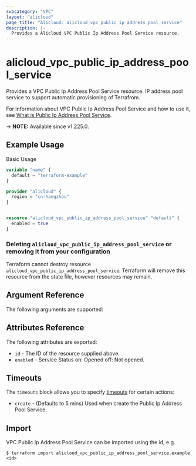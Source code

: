```yaml
---
subcategory: "VPC"
layout: "alicloud"
page_title: "Alicloud: alicloud_vpc_public_ip_address_pool_service"
description: |-
  Provides a Alicloud VPC Public Ip Address Pool Service resource.
---
```


# alicloud_vpc_public_ip_address_pool_service

Provides a VPC Public Ip Address Pool Service resource. IP address pool service to support automatic provisioning of Terrafrom.

For information about VPC Public Ip Address Pool Service and how to use it, see [What is Public Ip Address Pool Service](https://www.alibabacloud.com/help/en/).

-> **NOTE:** Available since v1.225.0.

## Example Usage

Basic Usage

```terraform
variable "name" {
  default = "terraform-example"
}

provider "alicloud" {
  region = "cn-hangzhou"
}


resource "alicloud_vpc_public_ip_address_pool_service" "default" {
  enabled = true
}
```

### Deleting `alicloud_vpc_public_ip_address_pool_service` or removing it from your configuration

Terraform cannot destroy resource `alicloud_vpc_public_ip_address_pool_service`. Terraform will remove this resource from the state file, however resources may remain.

## Argument Reference

The following arguments are supported:

## Attributes Reference

The following attributes are exported:
* `id` - The ID of the resource supplied above.
* `enabled` - Service Status on: Opened off: Not opened.

## Timeouts

The `timeouts` block allows you to specify [timeouts](https://www.terraform.io/docs/configuration-0-11/resources.html#timeouts) for certain actions:
* `create` - (Defaults to 5 mins) Used when create the Public Ip Address Pool Service.

## Import

VPC Public Ip Address Pool Service can be imported using the id, e.g.

```shell
$ terraform import alicloud_vpc_public_ip_address_pool_service.example <id>
```